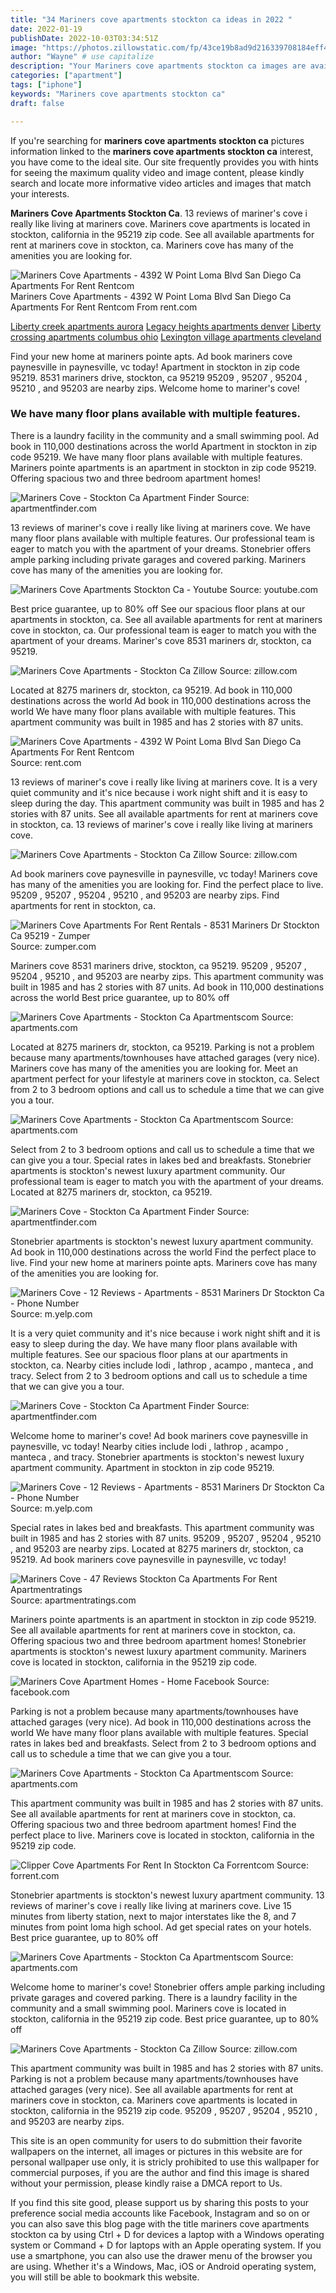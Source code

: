 ```yaml
---
title: "34 Mariners cove apartments stockton ca ideas in 2022 "
date: 2022-01-19
publishDate: 2022-10-03T03:34:51Z
image: "https://photos.zillowstatic.com/fp/43ce19b8ad9d216339708184eff4cf0f-d_d.webp"
author: "Wayne" # use capitalize
description: "Your Mariners cove apartments stockton ca images are available in this site. Mariners cove apartments stockton ca are a topic that is being searched for and liked by netizens today. You can Find and Download the Mariners cove apartments stockton ca files here. Get all free photos."
categories: ["apartment"]
tags: ["iphone"]
keywords: "Mariners cove apartments stockton ca"
draft: false

---
```


If you're searching for **mariners cove apartments stockton ca** pictures information linked to the **mariners cove apartments stockton ca** interest, you have come to the ideal  site.  Our site frequently  provides you with  hints  for seeing  the maximum  quality video and image  content, please kindly search and locate more informative video articles and images  that match your interests.

**Mariners Cove Apartments Stockton Ca**. 13 reviews of mariner&#039;s cove i really like living at mariners cove. Mariners cove apartments is located in stockton, california in the 95219 zip code. See all available apartments for rent at mariners cove in stockton, ca. Mariners cove has many of the amenities you are looking for.

![Mariners Cove Apartments - 4392 W Point Loma Blvd San Diego Ca Apartments For Rent Rentcom](https://rentpath-res.cloudinary.com/$img_current/t_3x2_jpg_xl/t_unpaid/2923d9c094a5036cb4a9465a48a12a1b "Mariners Cove Apartments - 4392 W Point Loma Blvd San Diego Ca Apartments For Rent Rentcom")
Mariners Cove Apartments - 4392 W Point Loma Blvd San Diego Ca Apartments For Rent Rentcom From rent.com

[Liberty creek apartments aurora](/liberty-creek-apartments-aurora/)
[Legacy heights apartments denver](/legacy-heights-apartments-denver/)
[Liberty crossing apartments columbus ohio](/liberty-crossing-apartments-columbus-ohio/)
[Lexington village apartments cleveland](/lexington-village-apartments-cleveland/)

Find your new home at mariners pointe apts. Ad book mariners cove paynesville in paynesville, vc today! Apartment in stockton in zip code 95219. 8531 mariners drive, stockton, ca 95219 95209 , 95207 , 95204 , 95210 , and 95203 are nearby zips. Welcome home to mariner&#039;s cove!

### We have many floor plans available with multiple features.

There is a laundry facility in the community and a small swimming pool. Ad book in 110,000 destinations across the world Apartment in stockton in zip code 95219. We have many floor plans available with multiple features. Mariners pointe apartments is an apartment in stockton in zip code 95219. Offering spacious two and three bedroom apartment homes!


![Mariners Cove - Stockton Ca Apartment Finder](https://image1.apartmentfinder.com/i2/c0PmxUGF4kjZBH_N2UpcrE8P8n5rKJLu0WrRH0F3KLo/111/mariners-cove-stockton-ca-building-photo.jpg "Mariners Cove - Stockton Ca Apartment Finder")
Source: apartmentfinder.com

13 reviews of mariner&#039;s cove i really like living at mariners cove. We have many floor plans available with multiple features. Our professional team is eager to match you with the apartment of your dreams. Stonebrier offers ample parking including private garages and covered parking. Mariners cove has many of the amenities you are looking for.

![Mariners Cove Apartments Stockton Ca - Youtube](https://i.ytimg.com/vi/uTpSAIepu_w/hqdefault.jpg "Mariners Cove Apartments Stockton Ca - Youtube")
Source: youtube.com

Best price guarantee, up to 80% off See our spacious floor plans at our apartments in stockton, ca. See all available apartments for rent at mariners cove in stockton, ca. Our professional team is eager to match you with the apartment of your dreams. Mariner&#039;s cove 8531 mariners dr, stockton, ca 95219.

![Mariners Cove Apartments - Stockton Ca Zillow](https://photos.zillowstatic.com/fp/2e73d833616c0e4ed52f69b3953834cb-uncropped_scaled_within_1344_1008.jpg "Mariners Cove Apartments - Stockton Ca Zillow")
Source: zillow.com

Located at 8275 mariners dr, stockton, ca 95219. Ad book in 110,000 destinations across the world Ad book in 110,000 destinations across the world We have many floor plans available with multiple features. This apartment community was built in 1985 and has 2 stories with 87 units.

![Mariners Cove Apartments - 4392 W Point Loma Blvd San Diego Ca Apartments For Rent Rentcom](https://rentpath-res.cloudinary.com/$img_current/t_3x2_jpg_xl/t_unpaid/2923d9c094a5036cb4a9465a48a12a1b "Mariners Cove Apartments - 4392 W Point Loma Blvd San Diego Ca Apartments For Rent Rentcom")
Source: rent.com

13 reviews of mariner&#039;s cove i really like living at mariners cove. It is a very quiet community and it&#039;s nice because i work night shift and it is easy to sleep during the day. This apartment community was built in 1985 and has 2 stories with 87 units. See all available apartments for rent at mariners cove in stockton, ca. 13 reviews of mariner&#039;s cove i really like living at mariners cove.

![Mariners Cove Apartments - Stockton Ca Zillow](https://photos.zillowstatic.com/fp/e744a55e6a0d878ce55299c1e6e4e55b-p_i.jpg "Mariners Cove Apartments - Stockton Ca Zillow")
Source: zillow.com

Ad book mariners cove paynesville in paynesville, vc today! Mariners cove has many of the amenities you are looking for. Find the perfect place to live. 95209 , 95207 , 95204 , 95210 , and 95203 are nearby zips. Find apartments for rent in stockton, ca.

![Mariners Cove Apartments For Rent Rentals - 8531 Mariners Dr Stockton Ca 95219 - Zumper](https://img.zumpercdn.com/212528353/1280x960?auto=format "Mariners Cove Apartments For Rent Rentals - 8531 Mariners Dr Stockton Ca 95219 - Zumper")
Source: zumper.com

Mariners cove 8531 mariners drive, stockton, ca 95219. 95209 , 95207 , 95204 , 95210 , and 95203 are nearby zips. This apartment community was built in 1985 and has 2 stories with 87 units. Ad book in 110,000 destinations across the world Best price guarantee, up to 80% off

![Mariners Cove Apartments - Stockton Ca Apartmentscom](https://images1.apartments.com/i2/eHn1WGB2v0-OqTn0x8ydOjturQ-Lo4DXaExEZGHGjHM/117/mariners-cove-stockton-ca-building-photo.jpg?p=1 "Mariners Cove Apartments - Stockton Ca Apartmentscom")
Source: apartments.com

Located at 8275 mariners dr, stockton, ca 95219. Parking is not a problem because many apartments/townhouses have attached garages (very nice). Mariners cove has many of the amenities you are looking for. Meet an apartment perfect for your lifestyle at mariners cove in stockton, ca. Select from 2 to 3 bedroom options and call us to schedule a time that we can give you a tour.

![Mariners Cove Apartments - Stockton Ca Apartmentscom](https://images1.apartments.com/i2/DDoSp4Pngl9YWn17npbQu9Ex4vIRBj4IH4HOIj-nFaw/117/mariners-cove-stockton-ca-fitness-center.jpg?p=1 "Mariners Cove Apartments - Stockton Ca Apartmentscom")
Source: apartments.com

Select from 2 to 3 bedroom options and call us to schedule a time that we can give you a tour. Special rates in lakes bed and breakfasts. Stonebrier apartments is stockton&#039;s newest luxury apartment community. Our professional team is eager to match you with the apartment of your dreams. Located at 8275 mariners dr, stockton, ca 95219.

![Mariners Cove - Stockton Ca Apartment Finder](https://image1.apartmentfinder.com/i2/ynSYoAym9cSk_sS2uc5KJbSX76NI4d8qmEXvh_HoxYA/117/mariners-cove-stockton-ca-interior-photo.jpg "Mariners Cove - Stockton Ca Apartment Finder")
Source: apartmentfinder.com

Stonebrier apartments is stockton&#039;s newest luxury apartment community. Ad book in 110,000 destinations across the world Find the perfect place to live. Find your new home at mariners pointe apts. Mariners cove has many of the amenities you are looking for.

![Mariners Cove - 12 Reviews - Apartments - 8531 Mariners Dr Stockton Ca - Phone Number](https://s3-media0.fl.yelpcdn.com/bphoto/1VhRDB13J53Wck7OB_e4SQ/348s.jpg "Mariners Cove - 12 Reviews - Apartments - 8531 Mariners Dr Stockton Ca - Phone Number")
Source: m.yelp.com

It is a very quiet community and it&#039;s nice because i work night shift and it is easy to sleep during the day. We have many floor plans available with multiple features. See our spacious floor plans at our apartments in stockton, ca. Nearby cities include lodi , lathrop , acampo , manteca , and tracy. Select from 2 to 3 bedroom options and call us to schedule a time that we can give you a tour.

![Mariners Cove - Stockton Ca Apartment Finder](https://image1.apartmentfinder.com/i2/9VGcC8_TyZiqayzOhR5QYMw8Pm8iVjSewDp1Coa3qLg/117/mariners-cove-stockton-ca-interior-photo.jpg "Mariners Cove - Stockton Ca Apartment Finder")
Source: apartmentfinder.com

Welcome home to mariner&#039;s cove! Ad book mariners cove paynesville in paynesville, vc today! Nearby cities include lodi , lathrop , acampo , manteca , and tracy. Stonebrier apartments is stockton&#039;s newest luxury apartment community. Apartment in stockton in zip code 95219.

![Mariners Cove - 12 Reviews - Apartments - 8531 Mariners Dr Stockton Ca - Phone Number](https://s3-media0.fl.yelpcdn.com/bphoto/mGamYdWDQawFKeUS0HJm_g/348s.jpg "Mariners Cove - 12 Reviews - Apartments - 8531 Mariners Dr Stockton Ca - Phone Number")
Source: m.yelp.com

Special rates in lakes bed and breakfasts. This apartment community was built in 1985 and has 2 stories with 87 units. 95209 , 95207 , 95204 , 95210 , and 95203 are nearby zips. Located at 8275 mariners dr, stockton, ca 95219. Ad book mariners cove paynesville in paynesville, vc today!

![Mariners Cove - 47 Reviews Stockton Ca Apartments For Rent Apartmentratings](https://cimg0.ibsrv.net/ibimg/www.apartmentratings.com/600x200_85-1/f/h/q/FHqkBne1XTu.jpg "Mariners Cove - 47 Reviews Stockton Ca Apartments For Rent Apartmentratings")
Source: apartmentratings.com

Mariners pointe apartments is an apartment in stockton in zip code 95219. See all available apartments for rent at mariners cove in stockton, ca. Offering spacious two and three bedroom apartment homes! Stonebrier apartments is stockton&#039;s newest luxury apartment community. Mariners cove is located in stockton, california in the 95219 zip code.

![Mariners Cove Apartment Homes - Home Facebook](https://lookaside.fbsbx.com/lookaside/crawler/media/?media_id=393089121244250 "Mariners Cove Apartment Homes - Home Facebook")
Source: facebook.com

Parking is not a problem because many apartments/townhouses have attached garages (very nice). Ad book in 110,000 destinations across the world We have many floor plans available with multiple features. Special rates in lakes bed and breakfasts. Select from 2 to 3 bedroom options and call us to schedule a time that we can give you a tour.

![Mariners Cove Apartments - Stockton Ca Apartmentscom](https://images1.apartments.com/i2/pcIdV9xoNR_viX3Gh9-Ud3R4e8nBPp1A6y-iUmOYJEg/111/mariners-cove-stockton-ca-primary-photo.jpg "Mariners Cove Apartments - Stockton Ca Apartmentscom")
Source: apartments.com

This apartment community was built in 1985 and has 2 stories with 87 units. See all available apartments for rent at mariners cove in stockton, ca. Offering spacious two and three bedroom apartment homes! Find the perfect place to live. Mariners cove is located in stockton, california in the 95219 zip code.

![Clipper Cove Apartments For Rent In Stockton Ca Forrentcom](https://images1.forrent.com/i2/VNXnFiOl1_zLXam1VqwX1vtGZA7i4BhR78MLE_p0kd0/117/image.jpg "Clipper Cove Apartments For Rent In Stockton Ca Forrentcom")
Source: forrent.com

Stonebrier apartments is stockton&#039;s newest luxury apartment community. 13 reviews of mariner&#039;s cove i really like living at mariners cove. Live 15 minutes from liberty station, next to major interstates like the 8, and 7 minutes from point loma high school. Ad get special rates on your hotels. Best price guarantee, up to 80% off

![Mariners Cove Apartments - Stockton Ca Apartmentscom](https://images1.apartments.com/i2/C1Uk5CYFB3_8Fpl2-rs_8sKwLdecemsY4LwzBbooArk/117/mariners-cove-stockton-ca-garages.jpg?p=1 "Mariners Cove Apartments - Stockton Ca Apartmentscom")
Source: apartments.com

Welcome home to mariner&#039;s cove! Stonebrier offers ample parking including private garages and covered parking. There is a laundry facility in the community and a small swimming pool. Mariners cove is located in stockton, california in the 95219 zip code. Best price guarantee, up to 80% off

![Mariners Cove Apartments - Stockton Ca Zillow](https://photos.zillowstatic.com/fp/43ce19b8ad9d216339708184eff4cf0f-d_d.webp "Mariners Cove Apartments - Stockton Ca Zillow")
Source: zillow.com

This apartment community was built in 1985 and has 2 stories with 87 units. Parking is not a problem because many apartments/townhouses have attached garages (very nice). See all available apartments for rent at mariners cove in stockton, ca. Mariners cove apartments is located in stockton, california in the 95219 zip code. 95209 , 95207 , 95204 , 95210 , and 95203 are nearby zips.

This site is an open community for users to do submittion their favorite wallpapers on the internet, all images or pictures in this website are for personal wallpaper use only, it is stricly prohibited to use this wallpaper for commercial purposes, if you are the author and find this image is shared without your permission, please kindly raise a DMCA report to Us.

If you find this site good, please support us by sharing this posts to your preference social media accounts like Facebook, Instagram and so on or you can also save this blog page with the title mariners cove apartments stockton ca by using Ctrl + D for devices a laptop with a Windows operating system or Command + D for laptops with an Apple operating system. If you use a smartphone, you can also use the drawer menu of the browser you are using. Whether it's a Windows, Mac, iOS or Android operating system, you will still be able to bookmark this website.
